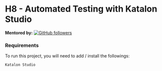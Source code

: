 # H8 - Automated Testing with Katalon Studio

**Mentored by:** [![GitHub followers](https://img.shields.io/github/followers/farizagati?label=Fariz%20Agati&style=social)](https://github.com/farizagati)

### Requirements

To run this project, you will need to add / install the followings: 

`Katalon Studio`

&nbsp;